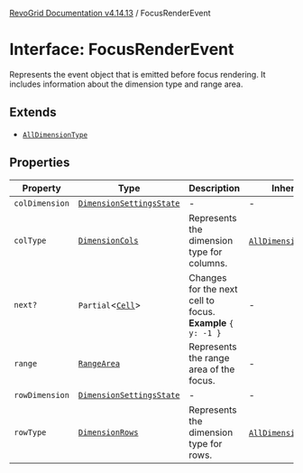 [RevoGrid Documentation v4.14.13](README.md) / FocusRenderEvent

# Interface: FocusRenderEvent

Represents the event object that is emitted before focus rendering.
It includes information about the dimension type and range area.

## Extends

- [`AllDimensionType`](Interface.AllDimensionType.md)

## Properties

| Property | Type | Description | Inherited from | Defined in |
| ------ | ------ | ------ | ------ | ------ |
| `colDimension` | [`DimensionSettingsState`](Interface.DimensionSettingsState.md) | - | - | [src/types/interfaces.ts:808](https://github.com/revolist/revogrid/blob/4eff1607ca8ee7d75f31750c713182488767268a/src/types/interfaces.ts#L808) |
| `colType` | [`DimensionCols`](TypeAlias.DimensionCols.md) | Represents the dimension type for columns. | [`AllDimensionType`](Interface.AllDimensionType.md).`colType` | [src/types/interfaces.ts:787](https://github.com/revolist/revogrid/blob/4eff1607ca8ee7d75f31750c713182488767268a/src/types/interfaces.ts#L787) |
| `next?` | `Partial`\<[`Cell`](Interface.Cell.md)\> | Changes for the next cell to focus. **Example** `{ y: -1 }` | - | [src/types/interfaces.ts:813](https://github.com/revolist/revogrid/blob/4eff1607ca8ee7d75f31750c713182488767268a/src/types/interfaces.ts#L813) |
| `range` | [`RangeArea`](TypeAlias.RangeArea.md) | Represents the range area of the focus. | - | [src/types/interfaces.ts:804](https://github.com/revolist/revogrid/blob/4eff1607ca8ee7d75f31750c713182488767268a/src/types/interfaces.ts#L804) |
| `rowDimension` | [`DimensionSettingsState`](Interface.DimensionSettingsState.md) | - | - | [src/types/interfaces.ts:806](https://github.com/revolist/revogrid/blob/4eff1607ca8ee7d75f31750c713182488767268a/src/types/interfaces.ts#L806) |
| `rowType` | [`DimensionRows`](TypeAlias.DimensionRows.md) | Represents the dimension type for rows. | [`AllDimensionType`](Interface.AllDimensionType.md).`rowType` | [src/types/interfaces.ts:782](https://github.com/revolist/revogrid/blob/4eff1607ca8ee7d75f31750c713182488767268a/src/types/interfaces.ts#L782) |
